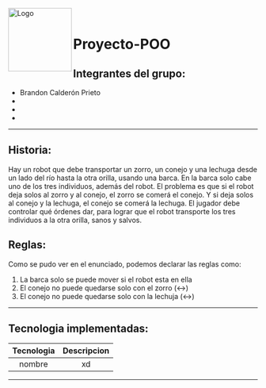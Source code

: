 <img align="left" alt="Logo" src="https://i.imgur.com/5uu6xkO.png" height="128"><br>

# Proyecto-POO

## Integrantes del grupo:

- Brandon Calderón Prieto 
-
-
-

---
## Historia:

Hay un robot que debe transportar un zorro, un conejo y una lechuga desde un lado del río hasta la otra orilla, usando una barca. En la barca solo cabe uno de los tres individuos, además del robot. El problema es que si el robot deja solos al zorro y al conejo, el zorro se comerá el conejo. Y si deja solos al conejo y la lechuga, el conejo se comerá la lechuga. El jugador debe controlar qué órdenes dar, para lograr que el robot transporte los tres individuos a la otra orilla, sanos y salvos.

## Reglas:

Como se pudo ver en el enunciado, podemos declarar las reglas como:  

1. La barca solo se puede mover si el robot esta en ella
2. El conejo no puede quedarse solo con el zorro (<->)
3. El conejo no puede quedarse solo con la lechuja (<->)

---

## Tecnologia implementadas:

| Tecnologia       |                Descripcion                |
| :--------------: | :---------------------------------------: |
|nombre  |  xd |

---





